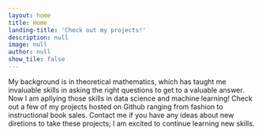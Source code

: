 ```yaml
---
layout: home
title: Home
landing-title: 'Check out my projects!'
description: null
image: null
author: null
show_tile: false
---
```


My background is in theoretical mathematics, which has taught me invaluable skills in asking the right questions to get to a valuable answer. 
Now I am apllying those skills in data science and machine learning! 
Check out a few of my projects hosted on Github ranging from fashion to instructional book sales. 
Contact me if you have any ideas about new diretions to take these projects; I am excited to continue learning new skills.
